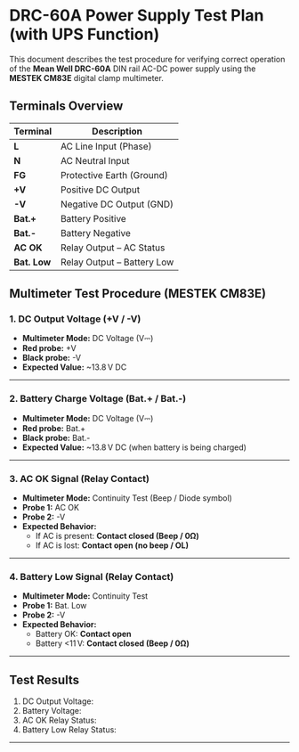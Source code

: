 # DRC-60A Power Supply Test Plan (with UPS Function)

This document describes the test procedure for verifying correct operation of the **Mean Well DRC-60A** DIN rail AC-DC power supply using the **MESTEK CM83E** digital clamp multimeter.

## Terminals Overview

| Terminal    | Description                  |
|-------------|------------------------------|
| **L**       | AC Line Input (Phase)        |
| **N**       | AC Neutral Input             |
| **FG**      | Protective Earth (Ground)    |
| **+V**      | Positive DC Output           |
| **-V**      | Negative DC Output (GND)     |
| **Bat.+**   | Battery Positive             |
| **Bat.-**   | Battery Negative             |
| **AC OK**   | Relay Output – AC Status     |
| **Bat. Low**| Relay Output – Battery Low   |

## Multimeter Test Procedure (MESTEK CM83E)

### 1. DC Output Voltage (+V / -V)
- **Multimeter Mode:** DC Voltage (V⎓)
- **Red probe:** +V
- **Black probe:** -V
- **Expected Value:** ~13.8 V DC

---

### 2. Battery Charge Voltage (Bat.+ / Bat.-)
- **Multimeter Mode:** DC Voltage (V⎓)
- **Red probe:** Bat.+
- **Black probe:** Bat.-
- **Expected Value:** ~13.8 V DC (when battery is being charged)

---

### 3. AC OK Signal (Relay Contact)
- **Multimeter Mode:** Continuity Test (Beep / Diode symbol)
- **Probe 1:** AC OK
- **Probe 2:** -V
- **Expected Behavior:**
  - If AC is present: **Contact closed (Beep / 0Ω)**
  - If AC is lost: **Contact open (no beep / OL)**

---

### 4. Battery Low Signal (Relay Contact)
- **Multimeter Mode:** Continuity Test
- **Probe 1:** Bat. Low
- **Probe 2:** -V
- **Expected Behavior:**
  - Battery OK: **Contact open**
  - Battery <11 V: **Contact closed (Beep / 0Ω)**

---

## Test Results

1. DC Output Voltage:  
2. Battery Voltage:  
3. AC OK Relay Status:  
4. Battery Low Relay Status:

---
